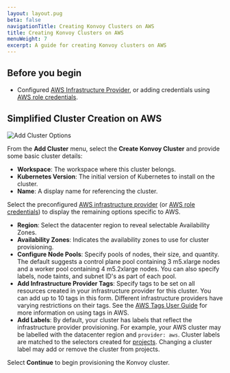 ```yaml
---
layout: layout.pug
beta: false
navigationTitle: Creating Konvoy Clusters on AWS
title: Creating Konvoy Clusters on AWS
menuWeight: 7
excerpt: A guide for creating Konvoy clusters on AWS
---
```


## Before you begin

- Configured [AWS Infrastructure Provider](/dkp/kommander/1.4/operations/infrastructure-providers/configure-aws-infrastructure-provider-static-credentials/), or adding credentials using [AWS role credentials](/dkp/kommander/1.4/operations/infrastructure-providers/configure-aws-infrastructure-provider-roles/).

## Simplified Cluster Creation on AWS

![Add Cluster Options](/dkp/kommander/1.4/img/add-cluster.png)

From the **Add Cluster** menu, select the **Create Konvoy Cluster** and provide some basic cluster details:

- **Workspace**: The workspace where this cluster belongs.
- **Kubernetes Version**: The initial version of Kubernetes to install on the cluster.
- **Name**: A display name for referencing the cluster.

Select the preconfigured [AWS infrastructure provider](/dkp/kommander/1.4/operations/infrastructure-providers/configure-aws-infrastructure-provider-static-credentials/) (or [AWS role credentials](/dkp/kommander/1.4/operations/infrastructure-providers/configure-aws-infrastructure-provider-roles/)) to display the remaining options specific to AWS.

- **Region**: Select the datacenter region to reveal selectable Availability Zones.
- **Availability Zones**: Indicates the availability zones to use for cluster provisioning.
- **Configure Node Pools**: Specify pools of nodes, their size, and quantity. The default suggests a control plane pool containing 3 m5.xlarge nodes and a worker pool containing 4 m5.2xlarge nodes. You can also specify labels, node taints, and subnet ID's as part of each pool.
- **Add Infrastructure Provider Tags**: Specify tags to be set on all resources created in your infrastructure provider for this cluster. You can add up to 10 tags in this form. Different infrastructure providers have varying restrictions on their tags. See the [AWS Tags User Guide][aws-tags] for more information on using tags in AWS.
- **Add Labels**: By default, your cluster has labels that reflect the infrastructure provider provisioning. For example, your AWS cluster may be labelled with the datacenter region and `provider: aws`. Cluster labels are matched to the selectors created for [projects][projects]. Changing a cluster label may add or remove the cluster from projects.

Select **Continue** to begin provisioning the Konvoy cluster.

[aws-tags]: https://docs.aws.amazon.com/AWSEC2/latest/UserGuide/Using_Tags.html
[projects]: /dkp/kommander/1.4/projects/
